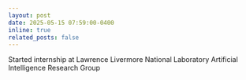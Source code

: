 ```yaml
---
layout: post
date: 2025-05-15 07:59:00-0400
inline: true
related_posts: false
---
```


Started internship at Lawrence Livermore National Laboratory Artificial Intelligence Research Group

